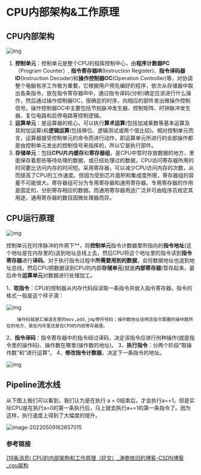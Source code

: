 # CPU内部架构&工作原理

## CPU内部架构

![img](https://hanbabang-1311741789.cos.ap-chengdu.myqcloud.com/Pics/9893254095656f4a4b405400721af669.png)

1. **控制单元**：控制单元是整个CPU的指挥控制中心，由**程序计数器PC**（Program Counter）, **指令寄存器IR**(Instruction Register)、**指令译码器ID**(Instruction Decoder)和**操作控制器OC**(Operation Controller)等，对协调整个电脑有序工作极为重要。它根据用户预先编好的程序，依次从存储器中取出各条指令，放在指令寄存器IR中，通过指令译码(分析)确定应该进行什么操作，然后通过操作控制器OC，按确定的时序，向相应的部件发出微操作控制信号。操作控制器OC中主要包括节拍脉冲发生器、控制矩阵、时钟脉冲发生器、复位电路和启停电路等控制逻辑。
2. **运算单元**：是运算器的核心。可以执行**算术运算**(包括加减乘数等基本运算及其附加运算)和**逻辑运算**(包括移位、逻辑测试或两个值比较)。相对控制单元而言，运算器接受控制单元的命令而进行动作，即运算单元所进行的全部操作都是由控制单元发出的控制信号来指挥的，所以它是执行部件。
3. **存储单元**：包括**CPU片内缓存**和**寄存器组**，是CPU中暂时存放数据的地方，里面保存着那些等待处理的数据，或已经处理过的数据，CPU访问寄存器所用的时间要比访问内存的时间短。采用寄存器，可以减少CPU访问内存的次数，从而提高了CPU的工作速度。但因为受到芯片面积和集成度所限，寄存器组的容量不可能很大。寄存器组可分为专用寄存器和通用寄存器。专用寄存器的作用是固定的，分别寄存相应的数据。而通用寄存器用途广泛并可由程序员规定其用途，通用寄存器的数目因微处理器而异。

## CPU运行原理

![img](https://hanbabang-1311741789.cos.ap-chengdu.myqcloud.com/Pics/61f3e30367246b169b660a5ea05c0493.png)

控制单元在时序脉冲的作用下**，将**控制单元**指令计数器里所指向的**指令地址**(这个地址是在内存里的)送到地址总线上去，然后CPU将这个地址里的指令读到**指令寄存器**进行**译码**。对于执行指令过程中**所需要用到的数据**，会将数据地址也送到地址总线，然后CPU把数据读到CPU的内部**存储单元**(就是**内部寄存器**)暂存起来，最后命令**运算单元**对数据进行处理加工。

 1、**取指令**：CPU的控制器从内存代码段读取一条指令并放入指令寄存器。指令的格式一般是这个样子滴：

![img](https://hanbabang-1311741789.cos.ap-chengdu.myqcloud.com/Pics/f1a9b80fb3f7cd81550d3484a0bd3193.png)

        操作码就是汇编语言里的mov,add,jmp等符号码；操作数地址说明该指令需要的操作数所在的地方，是在内存里还是在CPU的内部寄存器里。
   2、**指令译码**：指令寄存器中的指令经过译码，决定该指令应进行何种操作(就是指令里的操作码)、操作数在哪里(操作数的地址)。
   3、**执行指令**：分两个阶段“取操作数”和“进行运算”。
   4、**修改指令计数器**，决定下一条指令的地址。

![img](https://hanbabang-1311741789.cos.ap-chengdu.myqcloud.com/Pics/9f6d0c17ddac5e3108cb5ea82d3e8ce2.png)

## Pipeline流水线

从下图上我们可以看到，我们认为是在执行 a = 0结束后，才会执行a+=1。但是实际CPU是在执行a=0的第一条执行后，马上就去执行a+=1的第一条指令了。因为这样，执行速度上得到了大幅度的提升。

![image-20220509162657015](https://hanbabang-1311741789.cos.ap-chengdu.myqcloud.com/Pics/image-20220509162657015.png)

### 参考链接

[(19条消息) CPU的内部架构和工作原理（好文）_涛歌依旧的博客-CSDN博客_cpu架构](https://blog.csdn.net/stpeace/article/details/80101441)